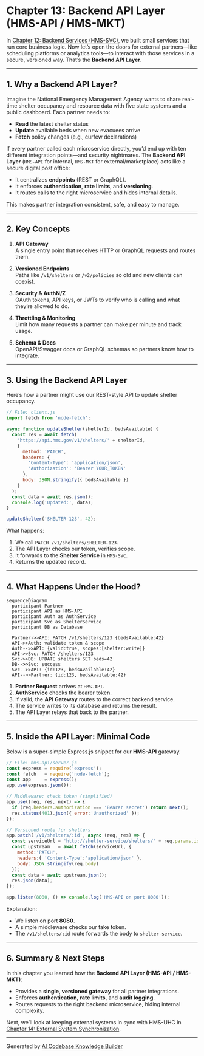 # Chapter 13: Backend API Layer (HMS-API / HMS-MKT)

In [Chapter 12: Backend Services (HMS-SVC)](12_backend_services__hms_svc__.md), we built small services that run core business logic. Now let’s open the doors for external partners—like scheduling platforms or analytics tools—to interact with those services in a secure, versioned way. That’s the **Backend API Layer**.

---

## 1. Why a Backend API Layer?

Imagine the National Emergency Management Agency wants to share real-time shelter occupancy and resource data with five state systems and a public dashboard. Each partner needs to:

- **Read** the latest shelter status  
- **Update** available beds when new evacuees arrive  
- **Fetch** policy changes (e.g., curfew declarations)  

If every partner called each microservice directly, you’d end up with ten different integration points—and security nightmares. The **Backend API Layer** (`HMS-API` for internal, `HMS-MKT` for external/marketplace) acts like a secure digital post office:

- It centralizes **endpoints** (REST or GraphQL).  
- It enforces **authentication**, **rate limits**, and **versioning**.  
- It routes calls to the right microservice and hides internal details.  

This makes partner integration consistent, safe, and easy to manage.

---

## 2. Key Concepts

1. **API Gateway**  
   A single entry point that receives HTTP or GraphQL requests and routes them.

2. **Versioned Endpoints**  
   Paths like `/v1/shelters` or `/v2/policies` so old and new clients can coexist.

3. **Security & AuthN/Z**  
   OAuth tokens, API keys, or JWTs to verify who is calling and what they’re allowed to do.

4. **Throttling & Monitoring**  
   Limit how many requests a partner can make per minute and track usage.

5. **Schema & Docs**  
   OpenAPI/Swagger docs or GraphQL schemas so partners know how to integrate.

---

## 3. Using the Backend API Layer

Here’s how a partner might use our REST-style API to update shelter occupancy.

```js
// File: client.js
import fetch from 'node-fetch';

async function updateShelter(shelterId, bedsAvailable) {
  const res = await fetch(
    'https://api.hms.gov/v1/shelters/' + shelterId,
    {
      method: 'PATCH',
      headers: {
        'Content-Type': 'application/json',
        'Authorization': 'Bearer YOUR_TOKEN'
      },
      body: JSON.stringify({ bedsAvailable })
    }
  );
  const data = await res.json();
  console.log('Updated:', data);
}

updateShelter('SHELTER-123', 42);
```

What happens:

1. We call `PATCH /v1/shelters/SHELTER-123`.  
2. The API Layer checks our token, verifies scope.  
3. It forwards to the **Shelter Service** in `HMS-SVC`.  
4. Returns the updated record.

---

## 4. What Happens Under the Hood?

```mermaid
sequenceDiagram
  participant Partner
  participant API as HMS-API
  participant Auth as AuthService
  participant Svc as ShelterService
  participant DB as Database

  Partner->>API: PATCH /v1/shelters/123 {bedsAvailable:42}
  API->>Auth: validate token & scope
  Auth-->>API: {valid:true, scopes:[shelter:write]}
  API->>Svc: PATCH /shelters/123
  Svc->>DB: UPDATE shelters SET beds=42
  DB-->>Svc: success
  Svc-->>API: {id:123, bedsAvailable:42}
  API-->>Partner: {id:123, bedsAvailable:42}
```

1. **Partner Request** arrives at `HMS-API`.  
2. **AuthService** checks the bearer token.  
3. If valid, the **API Gateway** routes to the correct backend service.  
4. The service writes to its database and returns the result.  
5. The API Layer relays that back to the partner.

---

## 5. Inside the API Layer: Minimal Code

Below is a super-simple Express.js snippet for our **HMS-API** gateway.

```js
// File: hms-api/server.js
const express = require('express');
const fetch   = require('node-fetch');
const app     = express();
app.use(express.json());

// Middleware: check token (simplified)
app.use((req, res, next) => {
  if (req.headers.authorization === 'Bearer secret') return next();
  res.status(401).json({ error:'Unauthorized' });
});

// Versioned route for shelters
app.patch('/v1/shelters/:id', async (req, res) => {
  const serviceUrl = 'http://shelter-service/shelters/' + req.params.id;
  const upstream   = await fetch(serviceUrl, {
    method:'PATCH',
    headers:{ 'Content-Type':'application/json' },
    body: JSON.stringify(req.body)
  });
  const data = await upstream.json();
  res.json(data);
});

app.listen(8080, () => console.log('HMS-API on port 8080'));
```

Explanation:

- We listen on port **8080**.  
- A simple middleware checks our fake token.  
- The `/v1/shelters/:id` route forwards the body to `shelter-service`.

---

## 6. Summary & Next Steps

In this chapter you learned how the **Backend API Layer (HMS-API / HMS-MKT)**:

- Provides a **single, versioned gateway** for all partner integrations.  
- Enforces **authentication**, **rate limits**, and **audit logging**.  
- Routes requests to the right backend microservice, hiding internal complexity.

Next, we’ll look at keeping external systems in sync with HMS-UHC in [Chapter 14: External System Synchronization](14_external_system_synchronization_.md).

---

Generated by [AI Codebase Knowledge Builder](https://github.com/The-Pocket/Tutorial-Codebase-Knowledge)